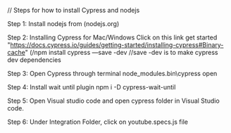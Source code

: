 // Steps for how to install Cypress and nodejs

Step 1: Install nodejs from (nodejs.org)

Step 2: Installing Cypress for Mac/Windows
        Click on this link get started "https://docs.cypress.io/guides/getting-started/installing-cypress#Binary-cache"
         (/npm install cypress —save -dev //save -dev is to make cypress dev dependencies
         
Step 3: Open Cypress through terminal
        node_modules\.bin\cypress open
        
Step 4: Install wait until plugin
        npm i -D cypress-wait-until
        
Step 5: Open Visual studio code and open cypress folder in Visual Studio code.

Step 6: Under Integration Folder, click on youtube.specs.js file
